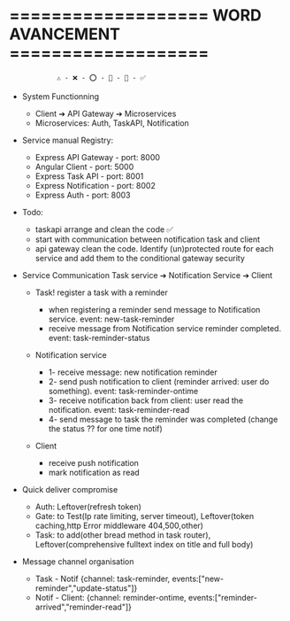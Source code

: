 #  =================== WORD AVANCEMENT ===================
                ⚠️ - ❌ - ⭕️ - 💯 - 🔘 - ✅

- System Functionning
    + Client  ➔  API Gateway  ➔   Microservices
    + Microservices:  Auth, TaskAPI, Notification 
    
- Service manual Registry:
    + Express API Gateway - port: 8000
    + Angular Client - port: 5000
    + Express Task API - port: 8001
    + Express Notification - port: 8002
    + Express Auth - port: 8003

- Todo:
    + taskapi arrange and clean the code ✅
    + start with communication between notification task and client 
    + api gateway clean the code. Identify (un)protected route for each service and add them to the conditional gateway security

- Service Communication  Task service ➔  Notification Service  ➔  Client
    * Task! register a task with a reminder
        * when registering a reminder send message to Notification service. event: new-task-reminder
        * receive message from Notification service reminder completed. event: task-reminder-status

    * Notification service 
        * 1- receive message: new notification reminder
        * 2- send push notification to client (reminder arrived: user do something). event: task-reminder-ontime
        * 3- receive notification back from client: user read the notification. event: task-reminder-read
        * 4- send message to task the reminder was completed (change the status ?? for one time notif)

    * Client
        * receive push notification
        * mark notification as read

- Quick deliver compromise
    * Auth: Leftover(refresh token)
    * Gate: to Test(Ip rate limiting, server timeout), Leftover(token caching,http Error middleware 404,500,other)
    * Task: to add(other bread method in task router), Leftover(comprehensive fulltext index on title and full body)


- Message channel organisation
    * Task - Notif {channel: task-reminder, events:["new-reminder","update-status"]}
    * Notif - Client: {channel: reminder-ontime, events:["reminder-arrived","reminder-read"]}